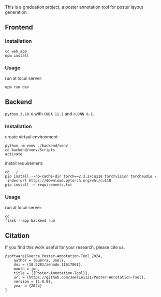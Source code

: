 This is a graduation project, a poster annotation tool for poster layout generation.

## Frontend

### Installation
```
cd web_app
npm install
```
### Usage
run at local server:
```
npm run dev
```

## Backend

`python 3.10.6` with `CUDA 11.2` and `cuDNN 8.1`.

### Installation
create virtaul environment:
```
python -m venv ./backend/venv
cd backend/venv/Scripts
activate
```
install requirement:
```
cd ../..
pip install --no-cache-dir torch==2.2.2+cu118 torchvision torchaudio --index-url https://download.pytorch.org/whl/cu118
pip install -r requirements.txt
```
### Usage
run at local server:
```
cd ..
flask --app backend run
```


## Citation
If you find this work useful for your research, please cite us.
```
@software{Guerra_Poster-Annotation-Tool_2024,
    author = {Guerra, Joel},
    doi = {10.5281/zenodo.11617861},
    month = jun,
    title = {{Poster-Annotation-Tool}},
    url = {https://github.com/JoelLei121/Poster-Annotation-Tool},
    version = {1.0.0},
    year = {2024}
}
```